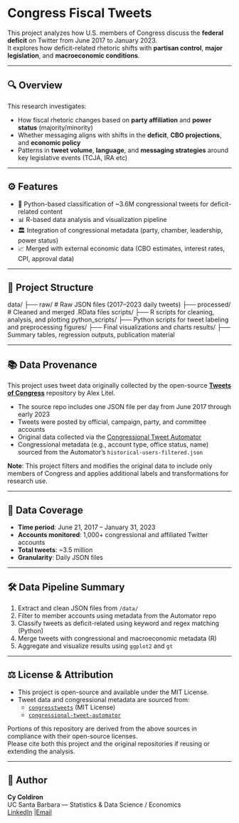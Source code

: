# Congress Fiscal Tweets

This project analyzes how U.S. members of Congress discuss the **federal deficit** on Twitter from June 2017 to January 2023.  
It explores how deficit-related rhetoric shifts with **partisan control**, **major legislation**, and **macroeconomic conditions**.

---

## 🔍 Overview

This research investigates:

- How fiscal rhetoric changes based on **party affiliation** and **power status** (majority/minority)
- Whether messaging aligns with shifts in the **deficit**, **CBO projections**, and **economic policy**
- Patterns in **tweet volume**, **language**, and **messaging strategies** around key legislative events (TCJA, IRA etc)

---

## ⚙️ Features

- 🐍 Python-based classification of ~3.6M congressional tweets for deficit-related content  
- 📊 R-based data analysis and visualization pipeline  
- 🏛️ Integration of congressional metadata (party, chamber, leadership, power status)  
- 📈 Merged with external economic data (CBO estimates, interest rates, CPI, approval data)

---

## 📁 Project Structure
data/
├── raw/ # Raw JSON files (2017–2023 daily tweets)
├── processed/ # Cleaned and merged .RData files
scripts/
├── R scripts for cleaning, analysis, and plotting
python_scripts/
├── Python scripts for tweet labeling and preprocessing
figures/
├── Final visualizations and charts
results/
├── Summary tables, regression outputs, publication material


---

## 📚 Data Provenance

This project uses tweet data originally collected by the open-source [**Tweets of Congress**](https://github.com/alexlitel/congresstweets) repository by Alex Litel.

- The source repo includes one JSON file per day from June 2017 through early 2023
- Tweets were posted by official, campaign, party, and committee accounts
- Original data collected via the [Congressional Tweet Automator](https://github.com/alexlitel/congressional-tweet-automator)
- Congressional metadata (e.g., account type, office status, name) sourced from the Automator’s `historical-users-filtered.json`

**Note**: This project filters and modifies the original data to include only members of Congress and applies additional labels and transformations for research use.

---

## 📅 Data Coverage

- **Time period**: June 21, 2017 – January 31, 2023  
- **Accounts monitored**: 1,000+ congressional and affiliated Twitter accounts  
- **Total tweets**: ~3.5 million  
- **Granularity**: Daily JSON files  

---

## 🛠️ Data Pipeline Summary

1. Extract and clean JSON files from `/data/`
2. Filter to member accounts using metadata from the Automator repo
3. Classify tweets as deficit-related using keyword and regex matching (Python)
4. Merge tweets with congressional and macroeconomic metadata (R)
5. Aggregate and visualize results using `ggplot2` and `gt`

---

## ⚖️ License & Attribution

- This project is open-source and available under the MIT License.
- Tweet data and congressional metadata are sourced from:
  - [`congresstweets`](https://github.com/alexlitel/congresstweets) (MIT License)
  - [`congressional-tweet-automator`](https://github.com/alexlitel/congressional-tweet-automator)

Portions of this repository are derived from the above sources in compliance with their open-source licenses.  
Please cite both this project and the original repositories if reusing or extending the analysis.

---

## 👤 Author

**Cy Coldiron**  
UC Santa Barbara — Statistics & Data Science / Economics  
[LinkedIn](https://www.linkedin.com/in/cycoldiron/) |[Email](coldiron@ucsb.edu)


